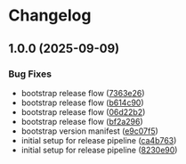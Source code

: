 # Changelog

## 1.0.0 (2025-09-09)


### Bug Fixes

* bootstrap release flow ([7363e26](https://github.com/gwchar2/ParkSpotTLV-Demo/commit/7363e2678417b3c80abae666bb4f4423a5495c70))
* bootstrap release flow ([b614c90](https://github.com/gwchar2/ParkSpotTLV-Demo/commit/b614c9088bf2012c6b69bb8482fd698fb72162bd))
* bootstrap release flow ([06d22b2](https://github.com/gwchar2/ParkSpotTLV-Demo/commit/06d22b221734422dec9e63dbc1e4f15c450b65e2))
* bootstrap release flow ([bf2a296](https://github.com/gwchar2/ParkSpotTLV-Demo/commit/bf2a296a0e2e3704a07d6942b6863f43c3f37cee))
* bootstrap version manifest ([e9c07f5](https://github.com/gwchar2/ParkSpotTLV-Demo/commit/e9c07f56bdc115f65f30d271a0fedfab721e362a))
* initial setup for release pipeline ([ca4b763](https://github.com/gwchar2/ParkSpotTLV-Demo/commit/ca4b76315ed8b26c56bdb1d47da8ad234b31c854))
* initial setup for release pipeline ([8230e90](https://github.com/gwchar2/ParkSpotTLV-Demo/commit/8230e90f262cc7661b5dada6002a58614734f841))

